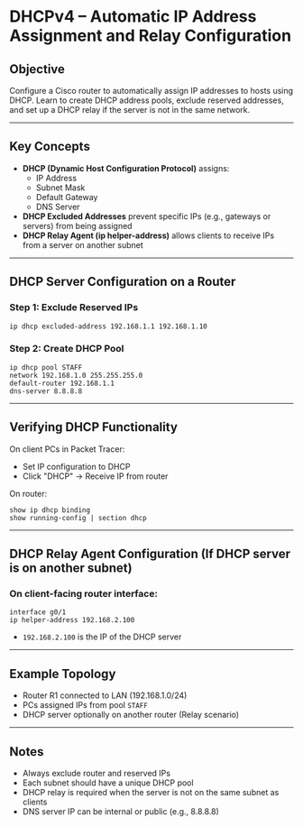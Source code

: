 # DHCPv4 – Automatic IP Address Assignment and Relay Configuration

## Objective  
Configure a Cisco router to automatically assign IP addresses to hosts using DHCP. Learn to create DHCP address pools, exclude reserved addresses, and set up a DHCP relay if the server is not in the same network.

---

## Key Concepts

- **DHCP (Dynamic Host Configuration Protocol)** assigns:
  - IP Address
  - Subnet Mask
  - Default Gateway
  - DNS Server
- **DHCP Excluded Addresses** prevent specific IPs (e.g., gateways or servers) from being assigned
- **DHCP Relay Agent (ip helper-address)** allows clients to receive IPs from a server on another subnet

---

## DHCP Server Configuration on a Router

### Step 1: Exclude Reserved IPs

```
ip dhcp excluded-address 192.168.1.1 192.168.1.10
```

### Step 2: Create DHCP Pool

```
ip dhcp pool STAFF
network 192.168.1.0 255.255.255.0
default-router 192.168.1.1
dns-server 8.8.8.8
```

---

## Verifying DHCP Functionality

On client PCs in Packet Tracer:
- Set IP configuration to DHCP
- Click "DHCP" → Receive IP from router

On router:
```
show ip dhcp binding
show running-config | section dhcp
```

---

## DHCP Relay Agent Configuration (If DHCP server is on another subnet)

### On client-facing router interface:

```
interface g0/1
ip helper-address 192.168.2.100
```

- `192.168.2.100` is the IP of the DHCP server

---

## Example Topology

- Router R1 connected to LAN (192.168.1.0/24)  
- PCs assigned IPs from pool `STAFF`  
- DHCP server optionally on another router (Relay scenario)

---

## Notes

- Always exclude router and reserved IPs  
- Each subnet should have a unique DHCP pool  
- DHCP relay is required when the server is not on the same subnet as clients  
- DNS server IP can be internal or public (e.g., 8.8.8.8)

